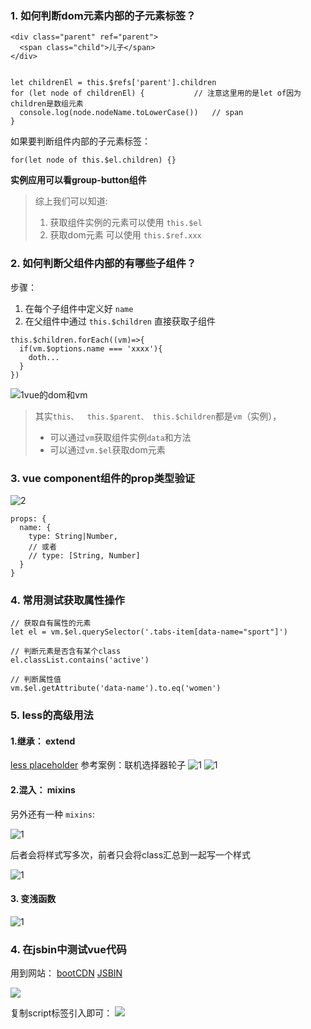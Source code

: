 ### 1. 如何判断dom元素内部的子元素标签？
```
<div class="parent" ref="parent">
  <span class="child">儿子</span>
</div>


let childrenEl = this.$refs['parent'].children
for (let node of childrenEl) {           // 注意这里用的是let of因为children是数组元素
  console.log(node.nodeName.toLowerCase())   // span
}

```

如果要判断组件内部的子元素标签：
```
for(let node of this.$el.children) {}
```

**实例应用可以看group-button组件**

> 综上我们可以知道: 
> 1. 获取组件实例的元素可以使用 `this.$el`
> 2. 获取dom元素 可以使用 `this.$ref.xxx`

### 2. 如何判断父组件内部的有哪些子组件？
步骤： 
1. 在每个子组件中定义好 `name`
2. 在父组件中通过 `this.$children` 直接获取子组件
```
this.$children.forEach((vm)=>{
  if(vm.$options.name === 'xxxx'){
    doth...
  }
})
```
![1vue的dom和vm](./1vue的dom和vm.png)
> 其实`this、  this.$parent、 this.$children`都是`vm`（实例），
> - 可以通过`vm`获取组件实例`data`和方法
> - 可以通过`vm.$el`获取dom元素


### 3. vue component组件的prop类型验证
![2](./2prop类型验证.png)
```
props: {
  name: {
    type: String|Number,  
    // 或者
    // type: [String, Number]
  }
}
```

### 4. 常用测试获取属性操作
```
// 获取自有属性的元素
let el = vm.$el.querySelector('.tabs-item[data-name="sport"]')

// 判断元素是否含有某个class
el.classList.contains('active')

// 判断属性值
vm.$el.getAttribute('data-name').to.eq('women')
```

### 5. less的高级用法 
#### 1.继承： extend
[less placeholder](https://less.bootcss.com/features/#extend)
参考案例：联机选择器轮子
![1](./4less高级用法1.png)
![1](./4less高级用法2.png)

#### 2.混入： mixins
另外还有一种 `mixins`:

![1](./4less高级用法3.png)

后者会将样式写多次，前者只会将class汇总到一起写一个样式

![1](./4less高级用法4.png)

#### 3. 变浅函数
![1](./4less高级用法5.png)


### 4. 在jsbin中测试vue代码
用到网站：
[bootCDN](https://www.bootcdn.cn/)
[JSBIN](https://jsbin.com/geboqabuye/edit?html,js,output)

![](./6JSBIN&Bootcdn.png)

复制script标签引入即可：
![](./6JSBIN&Bootcdn2.png)
